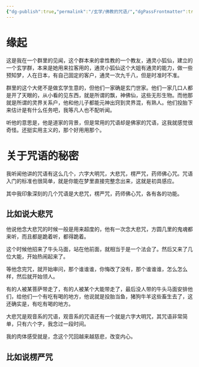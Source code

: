 ```yaml
---
{"dg-publish":true,"permalink":"/玄学/佛教的咒语/","dgPassFrontmatter":true,"created":"2024-12-25T18:46:08.348+08:00","updated":"2024-12-25T19:24:20.361+08:00"}
---
```



# 缘起

这是我在一个群里的见闻，这个群本来的拿性教的一个教友，通灵小狐仙，建立的一个玄学群，本来是她用来拉客用的，通灵小狐仙这个大姐有通灵的能力，做一些预知梦，人在日本，有自己固定的客户，通灵一次九千八，但是时准时不准。

群里的这个大佬不是做玄学生意的，但他们一家确是玄门世家。他们一家几口人都是开了天眼的，从小看的见东西，就是所谓的飘，神佛仙，这些无形生物。而他那就是所谓的灵界关系户，他和他儿子都能元神出窍到灵界混，有熟人。他们投胎下来估计是有什么任务吧，我等凡人也不配听闻。

听他的意思是，他是道家的背景，但是常用的咒语却是佛家的咒语，这我就感觉很奇怪。还挺实用主义的，那个好用用那个。

# 关于咒语的秘密

我听闻他讲的咒语有这么几个，六字大明咒，大悲咒，楞严咒，药师佛心咒。咒语入门的标准也很简单，就是你能在梦里直接完整念出来，这就是初具感应。

其中我印象深刻的几个咒语是大悲咒，楞严咒，药师佛心咒，各有各的功能。

## 比如说大悲咒


他说他念大悲咒的时候一般是用来超度的，他有一次念大悲咒，方圆几里的鬼魂都来听，而且都是跪着听，都得跪着。

这个时候他招来了牛头马面，站在他前面，就相当于是一个法会了。然后又来了几位大能，开始热闹起来了。

等他念完咒，就开始审问，那个谁谁谁，你悔改了没有，那个谁谁谁，怎么怎么样，然后就开始领人。

有的人被某菩萨带走了，有的人被某个大能带走了，最后没人带的牛头马面安排他们，给他们一个有吃有喝的地方，他说就是投胎当鱼，猪狗牛羊这些畜生去了，这还确实是，有吃有喝的地方。


大悲咒是观音系的咒语，观音系的咒语还有一个就是六字大明咒，其咒语非常简单，只有六个字，我念过一段时间。

我的肉体感受就是，念这个咒回越来越慈悲，改变内心。

## 比如说楞严咒


